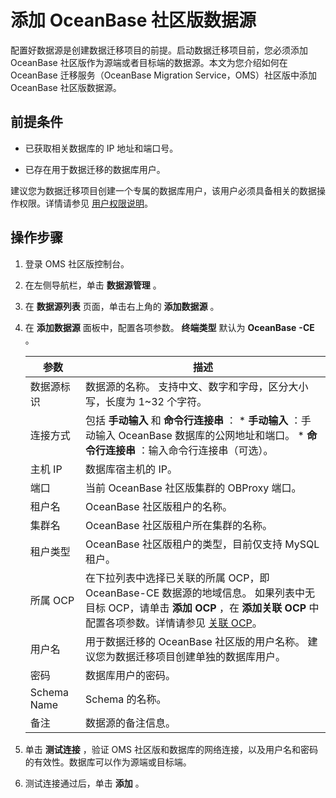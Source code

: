 添加 OceanBase 社区版数据源 
========================================

配置好数据源是创建数据迁移项目的前提。启动数据迁移项目前，您必须添加 OceanBase 社区版作为源端或者目标端的数据源。本文为您介绍如何在 OceanBase 迁移服务（OceanBase Migration Service，OMS）社区版中添加 OceanBase 社区版数据源。 

前提条件 
-------------------------

* 已获取相关数据库的 IP 地址和端口号。

  

* 已存在用于数据迁移的数据库用户。

  




建议您为数据迁移项目创建一个专属的数据库用户，该用户必须具备相关的数据操作权限。详情请参见 [用户权限说明](../../5.data-migration/2.user-permission-settings.md)。

操作步骤 
-------------------------

1. 登录 OMS 社区版控制台。

   

2. 在左侧导航栏，单击 **数据源管理** 。

   

3. 在 **数据源列表** 页面，单击右上角的 **添加数据源** 。

   

4. 在 **添加数据源** 面板中，配置各项参数。 **终端类型** 默认为 **OceanBase** **-CE** 。

   

   |   **参数**    |                                                                                                 **描述**                                                                                                 |
   |-------------|--------------------------------------------------------------------------------------------------------------------------------------------------------------------------------------------------------|
   | 数据源标识       | 数据源的名称。 支持中文、数字和字母，区分大小写，长度为 1\~32 个字符。                                                                                                                                                |
   | 连接方式        | 包括 **手动输入** 和 **命令行连接串** ： * **手动输入** ：手动输入 OceanBase 数据库的公网地址和端口。   * **命令行连接串** ：输入命令行连接串（可选）。    |
   | 主机 IP       | 数据库宿主机的 IP。                                                                                                                                                                                            |
   | 端口          | 当前 OceanBase 社区版集群的 OBProxy 端口。                                                                                                                                                                                      |
   | 租户名         | OceanBase 社区版租户的名称。                                                                                                                                                                                    |
   | 集群名         | OceanBase 社区版租户所在集群的名称。                                                                                                                                                                                |
   | 租户类型        | OceanBase 社区版租户的类型，目前仅支持 MySQL 租户。                                                                                                                                                                     |
   | 所属 OCP      | 在下拉列表中选择已关联的所属 OCP，即 OceanBase-CE 数据源的地域信息。 如果列表中无目标 OCP，请单击 **添加 OCP** ，在 **添加关联 OCP** 中配置各项参数。详情请参见 [关联 OCP](../../8.system-management/3.associate-ocp.md)。                           |
   | 用户名         | 用于数据迁移的 OceanBase 社区版的用户名称。 建议您为数据迁移项目创建单独的数据库用户。                                                                                                                                      |
   | 密码          | 数据库用户的密码。                                                                                                                                                                                              |
   | Schema Name | Schema 的名称。                                                                                                                                                                                            |
   | 备注          | 数据源的备注信息。                                                                                                                                                                                              |

   

5. 单击 **测试连接** ，验证 OMS 社区版和数据库的网络连接，以及用户名和密码的有效性。数据库可以作为源端或目标端。

   

6. 测试连接通过后，单击 **添加** 。

   



